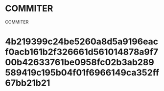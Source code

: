 # COMMITER
COMMITER






# 4b219399c24be5260a8d5a9196eacf0acb161b2f326661d561014878a9f700b42633761be0958fc02b3ab289589419c195b04f01f6966149ca352ff67bb21b21
